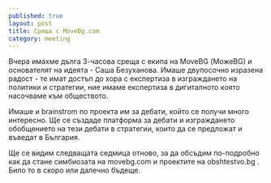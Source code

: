 ```yaml
---
published: true
layout: post
title: Среща с MoveBg.com
category: meeting
---
```


Вчера имахме дълга 3-часова среща с екипа на MoveBG (МожеBG) и основателят на идеята - Саша Безуханова. Имаше двупосочно изразена радост - те имат достъп до хора с експертиза в изграждането на политики и стратегии, ние имаме експертиза в дигиталното която насочваме към обществото.

Имаше и brainstrom по проекта им за дебати, който се получи много интересно. Ще се създаде платформа за дебати и изграждането обобщението на тези дебати в стратегии, които да се предложат и въведат в България.

Ще се видим следващата седмица отново, за да обсъдим по-подробно как да стане симбиозата на movebg.com и проектите на obshtestvo.bg . Било то в скоро или далечно бъдеще.